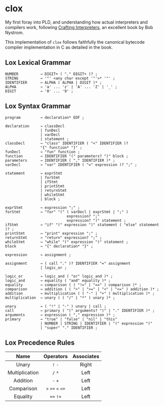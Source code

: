 # clox #
   
My first foray into PLD, and understanding how actual interpreters and compilers work,
following [Crafting Interpreters](http://craftinginterpreters.com/ "Crafting Interpreters"),
an excellent book by Bob Nystrom.

This implementation of `clox` follows faithfully the canonical bytecode compiler
implementation in C as detailed in the book.

## Lox Lexical Grammar ##

    NUMBER          → DIGIT+ ( "." DIGIT+ )? ;
    STRING          → '"' <any char except '"'>* '"' ;
    IDENTIFIER      → ALPHA ( ALPHA | DIGIT )* ;
    ALPHA           → 'a' ... 'z' | 'A' ... 'Z' | '_' ;
    DIGIT           → '0' ... '9' ;


## Lox Syntax Grammar ##

    program         → declaration* EOF ;
    
    declaration     → classDecl
                    | funDecl
                    | varDecl
                    | statement ;
    classDecl       → "class" IDENTIFIER ( "<" IDENTIFIER )?
                    "{" function* "}" ;
    funDecl         → "fun" function ;
    function        → IDENTIFIER "(" parameters? ")" block ;
    parameters      → IDENTIFIER ( "," IDENTIFIER )* ;
    varDecl         → "var" IDENTIFIER ( "=" expression )? ";" ;
    
    statement       → exprStmt
                    | forStmt
                    | ifStmt
                    | printStmt
                    | returnStmt
                    | whileStmt
                    | block ;
                    
    exprStmt        → expression ";" ;                    
    forStmt         → "for" "(" ( varDecl | exprStmt | ";" )
                                expression? ";"
                                expression? ")" statement ;
    ifStmt          → "if" "(" expression ")" statement ( "else" statement )? ;
    printStmt       → "print" expression ";" ;
    returnStmt      → "return" expression? ";" ;
    whileStmt       → "while" "(" expression ")" statement ; 
    block           → "{" declaration* "}" ;
    
    expression      → assignment ;
    
    assignment      → ( call "." )? IDENTIFIER "=" assignment
                    | logic_or ;
                    
    logic_or        → logic_and ( "or" logic_and )* ;
    logic_and       → equality ( "and" equality )* ;
    equality        → comparison ( ( "!=" | "==" ) comparison )* ;
    comparison      → addition ( ( ">" | ">=" | "<" | "<=" ) addition )* ;
    addition        → multiplication ( ( "-" | "+" ) multiplication )* ;
    multiplication  → unary ( ( "/" | "*" ) unary )* ;
    
    unary           → ( "!" | "-" ) unary | call ;
    call            → primary ( "(" arguments? ")" | "." IDENTIFIER )* ;
    arguments       → expression ( "," expression )* ;
    primary         → "true" | "false" | "nil" | "this"
                    | NUMBER | STRING | IDENTIFIER | "(" expression ")"
                    | "super" "." IDENTIFIER ;
                
## Lox Precedence Rules ##

Name            |       Operators       | Associates
:--------------:|:---------------------:|:---------:
Unary           |   `!` `-`             | Right
Multiplication  |   `/` `*`             | Left
Addition        |   `-` `+`             | Left
Comparison      |   `>` `>=` `<` `<=`   | Left
Equality        |   `==` `!=`           | Left
